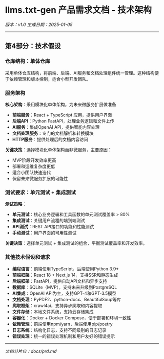 # llms.txt-gen 产品需求文档 - 技术架构

*版本：v1.0*
*生成日期：2025-01-05*

---

## 第4部分：技术假设

### 仓库结构：单体仓库

采用单体仓库结构，将前端、后端、AI服务和文档处理组件统一管理。这种结构便于依赖管理和版本控制，适合小型开发团队。

### 服务架构

**核心架构**：采用模块化单体架构，为未来微服务扩展做准备
- **前端服务**：React + TypeScript 应用，提供用户界面
- **后端API**：Python FastAPI，处理业务逻辑和文件上传
- **AI服务**：集成OpenAI API，提供智能内容处理
- **文档处理服务**：专门的文档解析和转换模块
- **HTTP服务**：提供处理后的文档内容访问

**关键决策**：选择模块化单体架构而非微服务，主要原因：
- MVP阶段开发效率更高
- 部署和运维复杂度更低
- 适合小团队快速迭代
- 保留未来微服务扩展的可能性

### 测试要求：单元测试 + 集成测试

**测试策略**：
- **单元测试**：核心业务逻辑和工具函数的单元测试覆盖率 > 80%
- **集成测试**：关键用户流程的端到端测试
- **API测试**：REST API接口的功能和性能测试
- **手动测试**：用户界面的可用性测试

**关键决策**：选择单元测试 + 集成测试的组合，平衡测试覆盖率和开发效率。

### 其他技术假设和请求

- **编程语言**：前端使用TypeScript，后端使用Python 3.9+
- **前端框架**：React 18 + Next.js 14，支持SSR和静态生成
- **后端框架**：FastAPI，提供自动API文档和异步支持
- **数据库**：SQLite（MVP），支持未来升级到PostgreSQL
- **AI集成**：OpenAI API为主，支持GPT-4和GPT-3.5模型
- **文档处理**：PyPDF2、python-docx、BeautifulSoup等库
- **爬取框架**：crawl4ai，支持异步爬取和内容提取
- **文件存储**：本地文件系统，支持云存储集成
- **容器化**：Docker + Docker Compose，便于部署和环境一致性
- **依赖管理**：前端使用npm/yarn，后端使用pip/poetry
- **日志系统**：结构化日志，支持不同级别的日志记录
- **错误处理**：统一的错误处理机制和用户友好的错误提示

---

*文档分片自：docs/prd.md*